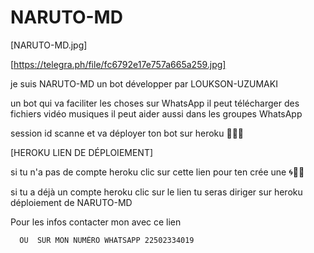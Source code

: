 # NARUTO-MD 
[NARUTO-MD.jpg]

[https://telegra.ph/file/fc6792e17e757a665a259.jpg]

je suis NARUTO-MD un bot développer par LOUKSON-UZUMAKI 



un bot qui va faciliter les choses sur WhatsApp il peut télécharger des fichiers vidéo musiques il peut aider aussi dans les groupes WhatsApp

session id scanne et va déployer ton bot sur heroku 🤘🏻🌀


[HEROKU LIEN DE DÉPLOIEMENT]

si tu n'a pas de compte heroku clic sur cette lien pour ten crée une 🌀🤘🏻

si tu a déjà un compte heroku clic sur le lien tu seras diriger sur heroku déploiement de NARUTO-MD


Pour les infos contacter mon avec ce lien 

      OU  SUR MON NUMÉRO WHATSAPP 22502334019
